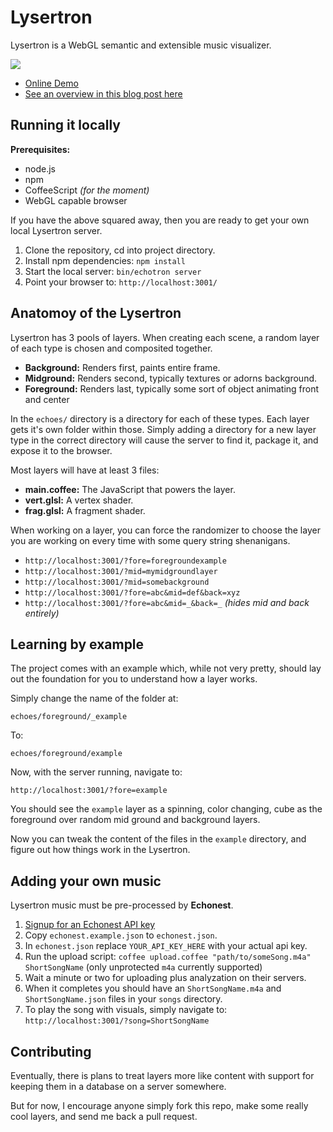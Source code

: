 # Lysertron

Lysertron is a WebGL semantic and extensible music visualizer.

![](http://media.tumblr.com/378c7af6967e6cf2175e8f6c3e07a322/tumblr_inline_mhlz6sjZEn1qz4rgp.jpg)

* [Online Demo](dl.dropbox.com/u/485347/echotron/index.html?song=Escape)
* [See an overview in this blog post here](http://beautifulpixel.com/day/2013/02/02)


## Running it locally

**Prerequisites:**
* node.js
* npm
* CoffeeScript _(for the moment)_
* WebGL capable browser

If you have the above squared away, then you are ready to get your own local Lysertron server.

1. Clone the repository, cd into project directory.
2. Install npm dependencies: `npm install`
3. Start the local server: `bin/echotron server`
4. Point your browser to: `http://localhost:3001/`

## Anatomoy of the Lysertron

Lysertron has 3 pools of layers. When creating each scene, a random layer of each type is chosen and composited together.

* **Background:** Renders first, paints entire frame.
* **Midground:** Renders second, typically textures or adorns background.
* **Foreground:** Renders last, typically some sort of object animating front and center

In the `echoes/` directory is a directory for each of these types.  Each layer gets it's own folder within those. Simply adding a directory for a new layer type in the correct directory will cause the server to find it, package it, and expose it to the browser.

Most layers will have at least 3 files:
* **main.coffee:** The JavaScript that powers the layer.
* **vert.glsl:** A vertex shader.
* **frag.glsl:** A fragment shader.

When working on a layer, you can force the randomizer to choose the layer you are working on every time with some query string shenanigans.

* `http://localhost:3001/?fore=foregroundexample`
* `http://localhost:3001/?mid=mymidgroundlayer`
* `http://localhost:3001/?mid=somebackground`
* `http://localhost:3001/?fore=abc&mid=def&back=xyz`
* `http://localhost:3001/?fore=abc&mid=_&back=_` _(hides mid and back entirely)_


## Learning by example

The project comes with an example which, while not very pretty, should lay out the foundation for you to understand how a layer works.

Simply change the name of the folder at:

    echoes/foreground/_example

To:

    echoes/foreground/example

Now, with the server running, navigate to:

    http://localhost:3001/?fore=example

You should see the `example` layer as a spinning, color changing, cube as the foreground over random mid ground and background layers.

Now you can tweak the content of the files in the `example` directory, and figure out how things work in the Lysertron.


## Adding your own music

Lysertron music must be pre-processed by **Echonest**.

1. [Signup for an Echonest API key](http://developer.echonest.com/account/register)
2. Copy `echonest.example.json` to `echonest.json`.
3. In `echonest.json` replace `YOUR_API_KEY_HERE` with your actual api key.
4. Run the upload script: `coffee upload.coffee "path/to/someSong.m4a" ShortSongName` (only unprotected `m4a` currently supported)
5. Wait a minute or two for uploading plus analyzation on their servers.
5. When it completes you should have an `ShortSongName.m4a` and `ShortSongName.json` files in your `songs` directory.
6. To play the song with visuals, simply navigate to: `http://localhost:3001/?song=ShortSongName`

## Contributing

Eventually, there is plans to treat layers more like content with support for keeping them in a database on a server somewhere.

But for now, I encourage anyone simply fork this repo, make some really cool layers, and send me back a pull request.